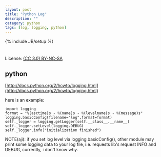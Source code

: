 ```yaml
---
layout: post
title: "Python Log"
description: ""
category: python
tags: [log, logging, python]
---
```

{% include JB/setup %}
#
License: [(CC 3.0) BY-NC-SA](http://creativecommons.org/licenses/by-nc-sa/3.0/)

## python
[http://docs.python.org/2/howto/logging.html](http://docs.python.org/2/howto/logging.html)

here is an example:

    import logging
    format = "%(asctime)s - %(name)s - %(levelname)s - %(message)s"
    logging.basicConfig(filename="log",format=format)
    self._logger = logging.getLogger(self.__class__.__name__)
    self._logger.setLevel(logging.DEBUG)
    self._logger.info("initialization finished")

NOTE(aji): if you set log level via logging.basicConfig(), other module may print some logging data to your log file, i.e. requests lib's request INFO and DEBUG, currently, i don't know why.
